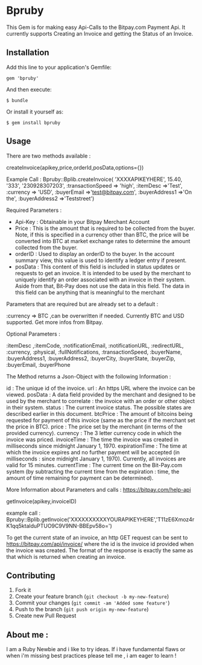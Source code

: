 # Bpruby

This Gem is for making easy Api-Calls to the Bitpay.com Payment Api.
It currently supports Creating an Invoice and getting the Status of an Invoice.

## Installation

Add this line to your application's Gemfile:

    gem 'bpruby'

And then execute:

    $ bundle

Or install it yourself as:

    $ gem install bpruby

## Usage


There are two methods available :

createInvoice(apikey,price,orderId,posData,options={})

Example Call : Bpruby::Bplib.createInvoice(
	'XXXXAPIKEYHERE',
	15.40,
	'333',
	'230928307203',
	:transactionSpeed => 'high',
	:itemDesc =>'Test',
	:currency => 'USD',
	:buyerEmail =>'test@bitpay.com',
	:buyerAddress1 =>'On the',
	:buyerAddress2 =>'Teststreet')

Required Parameters : 

- Api-Key : Obtainable in your Bitpay Merchant Account
- Price : This is the amount that is required to be collected from the
buyer. Note, if this is specified in a currency other than BTC,
the price will be converted into BTC at market exchange
rates to determine the amount collected from the buyer.
- orderID : Used to display an orderID to the buyer. In the account
summary view, this value is used to identify a ledger entry if
present.
- posData : This content of this field is included in status updates or
requests to get an invoice. It is intended to be used by
the merchant to uniquely identify an order associated with
an invoice in their system. Aside from that, Bit-Pay does
not use the data in this field. The data in this field can be
anything that is meaningful to the merchant

Parameters that are required but are already set to a default :

:currency => BTC ,can be overwritten if needed. Currently BTC and USD supported. Get more infos from Bitpay.

Optional Parameters : 

:itemDesc ,:itemCode, :notificationEmail, :notificationURL, :redirectURL,
:currency, :physical, :fullNotifications, :transactionSpeed, :buyerName, 
:buyerAddress1, :buyerAddress2, :buyerCity, :buyerState, :buyerZip, :buyerEmail, :buyerPhone

The Method returns a Json-Object with the following Information :

id  : The unique id of the invoice.
url : An https URL where the invoice can be viewed.
posData : A data field provided by the merchant and designed to be used by the merchant to
correlate : the invoice with an order or other object in their system.
status  : The current invoice status. The possible states are described earlier in this document.
btcPrice : The amount of bitcoins being requested for payment of this invoice (same as the price if
the merchant set the price in BTC).
price  : The price set by the merchant (in terms of the provided currency).
currency : The 3 letter currency code in which the invoice was priced.
invoiceTime : The time the invoice was created in milliseconds since midnight January 1, 1970.
expirationTime : The time at which the invoice expires and no further payment will be accepted (in
milliseconds : since midnight January 1, 1970). Currently, all invoices are valid for 15
minutes.
currentTime : The current time on the Bit-Pay.com system (by subtracting the current time from the
expiration  : time, the amount of time remaining for payment can be determined).

More Information about Parameters and calls : https://bitpay.com/help-api



getInvoice(apikey,invoiceID)

example call : Bpruby::Bplib.getInvoice('XXXXXXXXXXYOURAPIKEYHERE','T11zE6Xmoz4rK1qq5ktalduPTUO9C9V9NN-BBEpv58o=')

To get the current state of an invoice, an http GET request can be sent to https://bitpay.com/api/invoice/
<id> where the id is the invoice id provided when the invoice was created. The format of the response is
exactly the same as that which is returned when creating an invoice.


## Contributing

1. Fork it
2. Create your feature branch (`git checkout -b my-new-feature`)
3. Commit your changes (`git commit -am 'Added some feature'`)
4. Push to the branch (`git push origin my-new-feature`)
5. Create new Pull Request

## About me :

I am a Ruby Newbie and i like to try ideas. If i have fundamental flaws or when i'm missing best practices please tell me , i am eager to learn !

